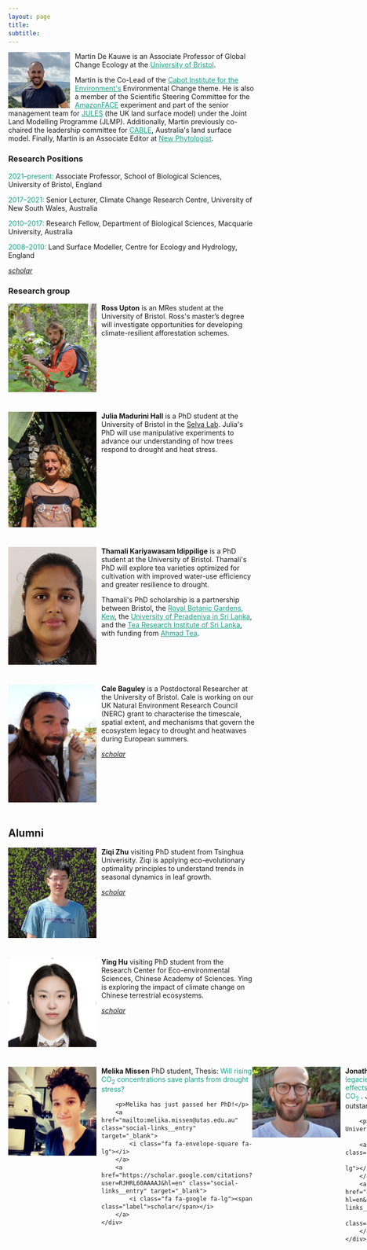 ```yaml
---
layout: page
title:
subtitle:
---
```






<style>
  .profile-container {
    display: flex;
    align-items: flex-start; /* Ensures top alignment */
    margin-bottom: 20px; /* Adds space between each profile */
    padding-bottom: 20px; /* Optional: Adds extra spacing */

  }
  .profile-container img {
    width: 180px;  /* Adjust based on preference */
    height: auto;  /* Maintain aspect ratio */
    margin-right: 10px;
    display: block; /* Ensures no unwanted inline spacing */
  }
  .profile-text {
    flex: 1;  /* Ensures text takes up remaining space */

  }
  .profile-text p {
    margin-top: 0; /* Remove any extra space above the paragraph */
  }
</style>


<img style="padding: 0px 10px 0px 0px; width: 25%; height: 50%; float: left;" align="middle" src="assets/img/me.png"/>

Martin De Kauwe is an Associate Professor of Global Change Ecology at the <a href="http://www.bristol.ac.uk/biology/" style="color:#16a085;">University of Bristol</a>.

<p> Martin is the Co-Lead of the <a href="http://www.bristol.ac.uk/cabot/" style="color:#16a085;">Cabot Institute for the Environment's</a> Environmental Change theme. He is also a member of the Scientific Steering Committee for the <a href="https://amazonface.inpa.gov.br/en/index.php" style="color:#16a085;">AmazonFACE</a> experiment and part of the senior management team for <a href="https://jules.jchmr.org/" style="color:#16a085;">JULES</a> (the UK land surface model) under the Joint Land Modelling Programme (JLMP). Additionally, Martin previously co-chaired the leadership committee for <a href="https://trac.nci.org.au/trac/cable/wiki" style="color:#16a085;">CABLE</a>, Australia's land surface model. Finally, Martin is an Associate Editor at <a href="https://nph.onlinelibrary.wiley.com/journal/14698137" style="color:#16a085;">New Phytologist</a>.</p>

### Research Positions

<span style="color:#16a085">2021–present:</span> Associate Professor, School of Biological Sciences, University of Bristol, England

<span style="color:#16a085">2017–2021:</span> Senior Lecturer, Climate Change Research Centre, University of New South Wales, Australia

<span style="color:#16a085">2010–2017:</span> Research Fellow, Department of Biological Sciences, Macquarie University, Australia

<span style="color:#16a085">2008–2010:</span> Land Surface Modeller, Centre for Ecology and Hydrology, England


<a href="mailto:mdekauwe@gmail.com" class="social-links__entry" target="_blank"> <i class="fa fa-envelope-square fa-lg"></i></a> <a href="https://github.com/mdekauwe" class="social-links__entry" target="_blank"> <i class="fa fa fa-github fa-lg"></i></a> <a href="https://scholar.google.com.au/citations?user=ka3U7xcAAAAJ&hl=en" class="social-links__entry" target="_blank"> <i class="fa fa-google fa-lg"><span class="label">scholar</span></i></a> <a href="https://twitter.com/mdekauwe82" class="social-links__entry" target="_blank"> <i class="fa fa-twitter fa-lg"></i></a>

<!--
### Education

<span style="color:#16a085">2009:</span> PhD in Remote Sensing, University College London, UK. Title: "Estimating terrestrial carbon fluxes through an optimal combination of models and Earth Observation data" . Supervised by Professors Philip Lewis, Mat Disney and Mathew Williams.

<span style="color:#16a085">2004:</span> MSc in Environmental Monitoring, Modelling and Management, Kings College London, UK.

<span style="color:#16a085">2003:</span> BSc in Geography, Kings College London, UK.
-->






### Research group

<div class="profile-container">
    <img src="assets/img/ross.jpeg" alt="Ross Upton">
    <div class="profile-text">
        <p><strong>Ross Upton</strong> is an MRes student at the University of Bristol. Ross's master’s degree will investigate opportunities for developing climate-resilient afforestation schemes.</p>
        <a href="mailto:f19577@bristol.ac.uk" class="social-links__entry" target="_blank">
            <i class="fa fa-envelope-square fa-lg"></i>
        </a>
    </div>
</div>

<div class="profile-container">
    <img src="assets/img/julia.jpg" alt="Julia Madurini Hall">
    <div class="profile-text">
        <p><strong>Julia Madurini Hall</strong> is a PhD student at the University of Bristol in the <a href="https://www.selvalab.org/" class="social-links__entry">Selva Lab</a>. Julia's PhD will use manipulative experiments to advance our understanding of how trees respond to drought and heat stress.</p>
        <a href="mailto:julia.hall.2021@bristol.ac.uk" class="social-links__entry" target="_blank">
            <i class="fa fa-envelope-square fa-lg"></i>
        </a>
    </div>
</div>

<div class="profile-container">
    <img src="assets/img/Thamali.jpeg" alt="Thamali Kariyawasam Idippilige">
    <div class="profile-text">
        <p><strong>Thamali Kariyawasam Idippilige</strong> is a PhD student at the University of Bristol. Thamali's PhD will explore tea varieties optimized for cultivation with improved water-use efficiency and greater resilience to drought.</p>
        <p>Thamali's PhD scholarship is a partnership between Bristol, the <a href="https://www.kew.org/" style="color:#16a085;">Royal Botanic Gardens, Kew</a>, the <a href="https://www.pdn.ac.lk/" style="color:#16a085;">University of Peradeniya in Sri Lanka</a>, and the <a href="https://www.tri.lk/" style="color:#16a085;">Tea Research Institute of Sri Lanka</a>, with funding from <a href="https://www.ahmadtea.com/" style="color:#16a085;">Ahmad Tea</a>.</p>
        <a href="mailto:er24915@bristol.ac.uk" class="social-links__entry" target="_blank">
            <i class="fa fa-envelope-square fa-lg"></i>
        </a>
    </div>
</div>

<div class="profile-container">
    <img src="assets/img/cale.jpeg" alt="Cale Baguley">
    <div class="profile-text">
        <p><strong>Cale Baguley</strong> is a Postdoctoral Researcher at the University of Bristol. Cale is working on our UK Natural Environment Research Council (NERC) grant to characterise the timescale, spatial extent, and mechanisms that govern the ecosystem legacy to drought and heatwaves during European summers.</p>
        <a href="mailto:jb14389@bristol.ac.uk" class="social-links__entry" target="_blank">
            <i class="fa fa-envelope-square fa-lg"></i>
        </a>
        <a href="https://scholar.google.com/citations?user=kvGSPQYAAAAJ&hl=en" class="social-links__entry" target="_blank">
            <i class="fa fa-google fa-lg"><span class="label">scholar</span></i>
        </a>
    </div>
</div>


## Alumni

<div class="profile-container">
    <img src="assets/img/ziqi.jpeg" alt="Ziqi Zhu">
    <div class="profile-text">
        <p><strong>Ziqi Zhu</strong> visiting PhD student from Tsinghua Univerisity. Ziqi is applying eco-evolutionary optimality principles to understand trends in seasonal dynamics in leaf growth.</p>
        <a href="mailto:zq-zhu20@mails.tsinghua.edu.cn" class="social-links__entry" target="_blank">
            <i class="fa fa-envelope-square fa-lg"></i>
        </a>
        <a href="https://www.researchgate.net/profile/Ziqi-Zhu-10/publications" class="social-links__entry" target="_blank">
            <i class="fa fa-google fa-lg"><span class="label">scholar</span></i>
        </a>
    </div>
</div>

<div class="profile-container">
    <img src="assets/img/ying.png" alt="Ying Hu">
    <div class="profile-text">
        <p><strong>Ying Hu</strong> visiting PhD student from the Research Center for Eco-environmental Sciences, Chinese Academy of Sciences. Ying is exploring the impact of climate change on Chinese terrestrial ecosystems.</p>
        <a href="mailto:huying20@mails.ucas.ac.cn" class="social-links__entry" target="_blank">
            <i class="fa fa-envelope-square fa-lg"></i>
        </a>
        <a href="https://scholar.google.com.au/citations?hl=en&user=oo7FaoYAAAAJ" class="social-links__entry" target="_blank">
            <i class="fa fa-google fa-lg"><span class="label">scholar</span></i>
        </a>
    </div>
</div>

<div class="profile-container">
    <img src="assets/img/melika.png" alt="Melika Missen">
    <div class="profile-text">
        <p><strong>Melika Missen</strong> PhD student, Thesis: <span style="color:#16a085">Will rising CO<sub>2</sub> concentrations save plants from drought stress? </span> </p>

        <p>Melika has just passed her PhD!</p>
        <a href="mailto:melika.missen@utas.edu.au" class="social-links__entry" target="_blank">
            <i class="fa fa-envelope-square fa-lg"></i>
        </a>
        <a href="https://scholar.google.com/citations?user=RJHRL60AAAAJ&hl=en" class="social-links__entry" target="_blank">
            <i class="fa fa-google fa-lg"><span class="label">scholar</span></i>
        </a>
    </div>
</div>

<div class="profile-container">
    <img src="assets/img/jon.jpeg" alt="Jonathan Page">
    <div class="profile-text">
        <p><strong>Jonathan Page</strong> PhD student, Thesis: <span style="color:#16a085">Lags and legacies: understanding the role of antecedent effects on grassland biomass responses to rising CO<sub>2</sub> </span>. Jon recieved the Dean’s Award for an outstanding PhD thesis.</p>

        <p>John is now working as a postdoc at the University of New South Wales.</p>

        <a href="mailto:jon.page@unsw.edu.au" class="social-links__entry" target="_blank">
            <i class="fa fa-envelope-square fa-lg"></i>
        </a>
        <a href="https://scholar.google.com.au/citations?hl=en&user=yEtrmdMAAAAJ" class="social-links__entry" target="_blank">
            <i class="fa fa-google fa-lg"><span class="label">scholar</span></i>
        </a>
    </div>
</div>

<div class="profile-container">
    <img src="assets/img/gabriel.jpg" alt="Gabriel Banstarck Marandola">
    <div class="profile-text">
        <p><strong>Gabriel Banstarck Marandola</strong> visiting master's student from the State University of Campinas. Gabriel completed his MSc in Ecology in 2024. Gabriel's thesis evaluated the effects of elevated CO<sub>2</sub> on the physiology of understory species in Central Amazonia.</p>

        <a href="mailto:g171857@dac.unicamp.br" class="social-links__entry" target="_blank">
            <i class="fa fa-envelope-square fa-lg"></i>
        </a>

    </div>
</div>


<div class="profile-container">
    <img src="assets/img/Chunhui_Zhan.jpeg" alt="Chunhui Zhan">
    <div class="profile-text">
        <p><strong>Chunhui Zhan</strong> visiting PhD student from the Max Planck Institute for Biochemistry. Chunhui is examining the role of rising carbon dioxide on land-atmosphere interactions.</p>

        <a href="mailto:czhan@bgc-jena.mpg.de" class="social-links__entry" target="_blank">
            <i class="fa fa-envelope-square fa-lg"></i>
        </a>
        <a href="https://scholar.google.com/citations?user=NFS8SMAAAAAJ&hl=en" class="social-links__entry" target="_blank">
            <i class="fa fa-google fa-lg"><span class="label">scholar</span></i>
        </a>
    </div>
</div>

<div class="profile-container">
    <img src="assets/img/lina.jpeg" alt="Lina Teckentrup">
    <div class="profile-text">
        <p><strong>Lina Teckentrup</strong> PhD student, Thesis: <span style="color:#16a085">The Future of Terrestrial Carbon in Australia </span></p>

        <p>Lina is now working as a research scientist at the Barcelona Supercomputer Center.</p>

        <a href="mailto:l.teckentrup@unsw.edu.au" class="social-links__entry" target="_blank">
            <i class="fa fa-envelope-square fa-lg"></i>
        </a>
        <a href="https://scholar.google.com.au/citations?hl=en&user=MzjKIsoAAAAJ" class="social-links__entry" target="_blank">
            <i class="fa fa-google fa-lg"><span class="label">scholar</span></i>
        </a>
    </div>
</div>


<div class="profile-container">
    <img src="assets/img/mengyuan.jpeg" alt="Mengyuan Mu">
    <div class="profile-text">
        <p><strong>Mengyuan Mu</strong> PhD student, Thesis: <span style="color:#16a085">How important is groundwater to the resilience of vegetation during drought? </span></p>

        <p>Mengyuan is now working as a Postdoc at the University of New South Wales.</p>

        <a href="mailto:mengyuan.mu@unsw.edu.au" class="social-links__entry" target="_blank">
            <i class="fa fa-envelope-square fa-lg"></i>
        </a>
        <a href="https://scholar.google.com.au/citations?hl=en&user=e5bnO9gAAAAJ" class="social-links__entry" target="_blank">
            <i class="fa fa-google fa-lg"><span class="label">scholar</span></i>
        </a>
    </div>
</div>

<div class="profile-container">
    <img src="assets/img/manon.jpeg" alt="Manon Sabot">
    <div class="profile-text">
        <p><strong>Manon Sabot</strong> PhD student Thesis: <span style="color:#16a085">Trading water for carbon in a changing climate: Can optimality theory improve the predictability of land surface models? </span> Manon recieved the Dean’s Award for an outstanding PhD thesis. </p>

        <p>Following her PhD, Manon worked as a Postdoctoral Researcher on our ARC grant exploring how vulnerable eucalypts are to future drought. Manon is a Minerva Fast Track fellow and group leader at the <a href="https://www.bgc-jena.mpg.de/person/msabot/4777702" style="color:#16a085;">Max Planck Institute for Biogeochemistry</a>.</p>

        <a href="mailto:msabot@bgc-jena.mpg.de" class="social-links__entry" target="_blank">
            <i class="fa fa-envelope-square fa-lg"></i>
        </a>
        <a href="https://scholar.google.com.au/citations?hl=en&user=Pce-a8UAAAAJ" class="social-links__entry" target="_blank">
            <i class="fa fa-google fa-lg"><span class="label">scholar</span></i>
        </a>
    </div>
</div>

<div class="profile-container">
    <img src="assets/img/sami.jpg" alt="Sami Rifai">
    <div class="profile-text">
        <p><strong>Sami Rifai</strong> Postdoctoral Researcher on the ARC Discovery: "How vulnerable are eucalypts to future droughts?"</p>

        <p>Sami now a lecturer in the School of Biological Sciences at the <a href="https://researchers.adelaide.edu.au/profile/sami.rifai" style="color:#16a085;">University of Adelaide</a>.</p>

        <a href="mailto:sami.rifai@adelaide.edu.au" class="social-links__entry" target="_blank">
            <i class="fa fa-envelope-square fa-lg"></i>
        </a>
        <a href="https://scholar.google.com.au/citations?hl=en&user=2GmEDKAAAAAJ" class="social-links__entry" target="_blank">
            <i class="fa fa-google fa-lg"><span class="label">scholar</span></i>
        </a>
    </div>
</div>

<div class="profile-container">
    <img src="assets/img/jim2.jpeg" alt="Jinyan Yang">
    <div class="profile-text">
        <p><strong>Jinyan Yang</strong> PhD student, Thesis: <span style="color:#16a085">Modelling the carbon uptake of Australian evergreen ecosystems under rising [CO<sub>2</sub>] and water limitations </span></p>

        <p>Jim is now working as a Postdoc at CSIRO Environment.</p>

        <a href="mailto:Jinyan.Yang@westernsydney.edu.au" class="social-links__entry" target="_blank">
            <i class="fa fa-envelope-square fa-lg"></i>
        </a>
        <a href="https://scholar.google.com.au/citations?hl=en&user=6f7VyFoAAAAJ" class="social-links__entry" target="_blank">
            <i class="fa fa-google fa-lg"><span class="label">scholar</span></i>
        </a>
    </div>
</div>

<div class="profile-container">
    <img src="assets/img/ned.png" alt="Ned Haughton">
    <div class="profile-text">
        <p><strong>Ned Haughton</strong> PhD student, Thesis: <span style="color:#16a085">On the predictability of land surface fluxes </span></p>

        <p>Ned is now working as a risk analyst at Climate Risk.</p>

        <a href="https://scholar.google.com.au/citations?hl=en&user=iMq-xHEAAAAJ" class="social-links__entry" target="_blank">
            <i class="fa fa-google fa-lg"><span class="label">scholar</span></i>
        </a>
    </div>
</div>


### Mini reunion in Bristol, 2022
<img style="padding: 0px 10px 50px 0px; width: 80%; height: 80%; float: left;" align="middle" src="assets/img/bristol_reunion.jpg"/>


<!-- Global site tag (gtag.js) - Google Analytics -->
<script async src="https://www.googletagmanager.com/gtag/js?id=UA-45662310-1"></script>
<script>
  window.dataLayer = window.dataLayer || [];
  function gtag(){dataLayer.push(arguments);}
  gtag('js', new Date());

  gtag('config', 'UA-45662310-1');
</script>
